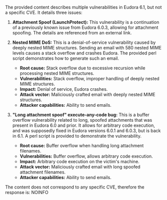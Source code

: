 The provided content describes multiple vulnerabilities in Eudora 6.1, but not a specific CVE. It details three issues:

1.  **Attachment Spoof (LaunchProtect):** This vulnerability is a continuation of a previously known issue from Eudora 6.0.3, allowing for attachment spoofing.  The details are referenced from an external link.

2.  **Nested MIME DoS:** This is a denial-of-service vulnerability caused by deeply nested MIME structures. Sending an email with 580 nested MIME levels causes a stack overflow and crashes Eudora. The provided perl script demonstrates how to generate such an email.
    *   **Root cause:** Stack overflow due to excessive recursion while processing nested MIME structures.
    *   **Vulnerabilities:** Stack overflow, improper handling of deeply nested MIME structures.
    *   **Impact:** Denial of service, Eudora crashes.
    *   **Attack vector:** Maliciously crafted email with deeply nested MIME structures.
    *  **Attacker capabilities:** Ability to send emails.

3.  **"Long attachment spoof" execute-any-code bug:** This is a buffer overflow vulnerability related to long, spoofed attachments that was present in Eudora 6.0 and prior. It allows for arbitrary code execution, and was supposedly fixed in Eudora versions 6.0.1 and 6.0.3, but is back in 6.1. A perl script is provided to demonstrate the vulnerability.
    *   **Root cause:** Buffer overflow when handling long attachment filenames.
    *   **Vulnerabilities:** Buffer overflow, allows arbitrary code execution.
    *  **Impact:** Arbitrary code execution on the victim's machine.
    *  **Attack vector:** Maliciously crafted email with long spoofed attachment filenames.
    *   **Attacker capabilities:** Ability to send emails.

The content does not correspond to any specific CVE, therefore the response is:
NOINFO